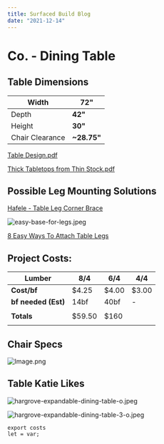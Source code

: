 ```yaml
---
title: Surfaced Build Blog
date: "2021-12-14"
---
```

# Co. - Dining Table

## Table Dimensions

| Width           | **72"**     |
| --------------- | ----------- |
| Depth           | **42"**     |
| Height          | **30"**     |
| Chair Clearance | **~28.75"** |

[Table Design.pdf](https://res.craft.do/user/full/dc976599-9b9d-f042-7ab0-faca11f2ed74/doc/F03384DC-D2B9-4216-8A2A-39D4184FFAE7/29BA6E80-E13E-45EC-AC23-09CB3C95683E_2/Ei8SRVpQRzowCxnxGFPwRw5XuhfzyV4Thu7xCv7zw7Uz/Table%20Design.pdf)

[Thick Tabletops from Thin Stock.pdf](https://res.craft.do/user/full/dc976599-9b9d-f042-7ab0-faca11f2ed74/doc/F03384DC-D2B9-4216-8A2A-39D4184FFAE7/E6F2278C-3674-4C33-B94A-9FA8DA0F97E8_2/f5mVbx17HoM4WxCsKgsx8t5sAI2y8iERuZOiEMNIDm0z/Thick%20Tabletops%20from%20Thin%20Stock.pdf)

## Possible Leg Mounting Solutions

[Hafele - Table Leg Corner Brace](https://www.woodcraft.com/products/hafele-corner-brace-table-leg?sku=27A31)

![easy-base-for-legs.jpeg](https://res.craft.do/user/full/dc976599-9b9d-f042-7ab0-faca11f2ed74/doc/F03384DC-D2B9-4216-8A2A-39D4184FFAE7/2E415A09-8795-4C47-A6B5-A95A00483627_2/YHPZJKWxGoXkPOqZxh7587ZpdYzerlXOx98yZjKVHLEz/easy-base-for-legs.jpeg)

[8 Easy Ways To Attach Table Legs](https://www.tablelegs.com/resources-how-tos/8-easy-ways-to-attach-table-legs/)

## Project Costs:

| **Lumber**          | **8/4** | **6/4** | **4/4** |
| ------------------- | ------- | ------- | ------- |
| **Cost/bf**         | $4.25   | $4.00   | $3.00   |
| **bf needed (Est)** | 14bf    | 40bf    | \-      |
|                     |         |         |         |
| **Totals**          | $59.50  | $160    |         |
|                     |         |         |         |

## Chair Specs

![Image.png](https://res.craft.do/user/full/dc976599-9b9d-f042-7ab0-faca11f2ed74/doc/F03384DC-D2B9-4216-8A2A-39D4184FFAE7/a2338b7d-3e3f-ba58-93b3-3209ca51b93f/pH0taPHk1qbOMPZde7MHppVnLTquiFhYgkFkytfEiuUz/Image.png)

## Table Katie Likes

![hargrove-expandable-dining-table-o.jpeg](https://res.craft.do/user/full/dc976599-9b9d-f042-7ab0-faca11f2ed74/doc/F03384DC-D2B9-4216-8A2A-39D4184FFAE7/1da86f26-c055-c33e-4846-ff79fc93464e/hpqCJmGCJUv2OImToyRAUEaEvZfRgrGFrYpoK1xSoNIz/hargrove-expandable-dining-table-o.jpeg)

![hargrove-expandable-dining-table-3-o.jpeg](https://res.craft.do/user/full/dc976599-9b9d-f042-7ab0-faca11f2ed74/doc/F03384DC-D2B9-4216-8A2A-39D4184FFAE7/9caf4d93-06fa-8f65-4b88-69353339050a/Vy51OitT9yAC9RAi31UfkaWe5EkaxxygtDDpT8kANaAz/hargrove-expandable-dining-table-3-o.jpeg)

```
export costs
let = var;
```